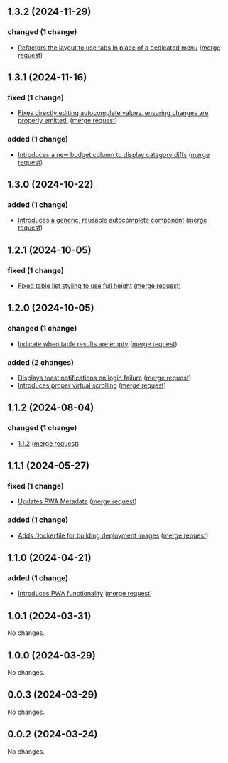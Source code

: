 ## 1.3.2 (2024-11-29)

### changed (1 change)

- [Refactors the layout to use tabs in place of a dedicated menu](gitlab-instance-8c9d9f19/plutus@a78309f478e7f7455cabc7dc165e2663501ddf9d) ([merge request](gitlab-instance-8c9d9f19/plutus!24))

## 1.3.1 (2024-11-16)

### fixed (1 change)

- [Fixes directly editing autocomplete values, ensuring changes are properly emitted.](gitlab-instance-8c9d9f19/plutus@774a12959b40e9f3304b5a129bb54151b5e81332) ([merge request](gitlab-instance-8c9d9f19/plutus!22))

### added (1 change)

- [Introduces a new budget column to display category diffs](gitlab-instance-8c9d9f19/plutus@f5531c5e239a1e0bc0e0800e743e4dbe07f80826) ([merge request](gitlab-instance-8c9d9f19/plutus!21))

## 1.3.0 (2024-10-22)

### added (1 change)

- [Introduces a generic, reusable autocomplete component](gitlab-instance-8c9d9f19/plutus@3528f5b393de12d028f75ac6a6ff27dc109f5949) ([merge request](gitlab-instance-8c9d9f19/plutus!20))

## 1.2.1 (2024-10-05)

### fixed (1 change)

- [Fixed table list styling to use full height](gitlab-instance-8c9d9f19/plutus@0740ea6def0d4c87e1bed16ab728e7df450be04a) ([merge request](gitlab-instance-8c9d9f19/plutus!19))

## 1.2.0 (2024-10-05)

### changed (1 change)

- [Indicate when table results are empty](gitlab-instance-8c9d9f19/plutus@bd2e34f2a18e2a02b8609b3349d067859cf287ba) ([merge request](gitlab-instance-8c9d9f19/plutus!18))

### added (2 changes)

- [Displays toast notifications on login failure](gitlab-instance-8c9d9f19/plutus@3fed6754bb0600b0d1e94eeea641cfa08140e7e2) ([merge request](gitlab-instance-8c9d9f19/plutus!17))
- [Introduces proper virtual scrolling](gitlab-instance-8c9d9f19/plutus@c437515969484daaef0e6c140696ca4e8d1c8640) ([merge request](gitlab-instance-8c9d9f19/plutus!15))

## 1.1.2 (2024-08-04)

### changed (1 change)

- [1.1.2](gitlab-instance-8c9d9f19/plutus@cefa7f13536eb0df1e8cb932f4b1fac13aeebbff) ([merge request](gitlab-instance-8c9d9f19/plutus!14))

## 1.1.1 (2024-05-27)

### fixed (1 change)

- [Updates PWA Metadata](gitlab-instance-8c9d9f19/plutus@e8e2ecc471fca7b972e8e484c7496224c1f256d3) ([merge request](gitlab-instance-8c9d9f19/plutus!12))

### added (1 change)

- [Adds Dockerfile for building deployment images](gitlab-instance-8c9d9f19/plutus@4b106de1a4b2d89b0823401ad4a3793689275a7f) ([merge request](gitlab-instance-8c9d9f19/plutus!11))

## 1.1.0 (2024-04-21)

### added (1 change)

- [Introduces PWA functionality](gitlab-instance-8c9d9f19/plutus@1aa1c5d3ff519e1215d74f38c700089ad3e9c1fc) ([merge request](gitlab-instance-8c9d9f19/plutus!9))

## 1.0.1 (2024-03-31)

No changes.

## 1.0.0 (2024-03-29)

No changes.

## 0.0.3 (2024-03-29)

No changes.

## 0.0.2 (2024-03-24)

No changes.
